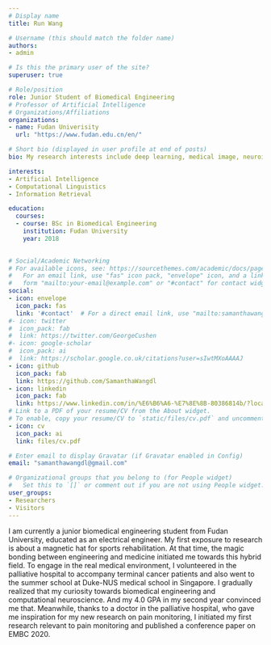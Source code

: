 ```yaml
---
# Display name
title: Run Wang

# Username (this should match the folder name)
authors:
- admin

# Is this the primary user of the site?
superuser: true

# Role/position
role: Junior Student of Biomedical Engineering
# Professor of Artificial Intelligence
# Organizations/Affiliations
organizations:
- name: Fudan Univerisity
  url: "https://www.fudan.edu.cn/en/"

# Short bio (displayed in user profile at end of posts)
bio: My research interests include deep learning, medical image, neuroinformics .

interests:
- Artificial Intelligence
- Computational Linguistics
- Information Retrieval

education:
  courses:
  - course: BSc in Biomedical Engineering 
    institution: Fudan University
    year: 2018
  

# Social/Academic Networking
# For available icons, see: https://sourcethemes.com/academic/docs/page-builder/#icons
#   For an email link, use "fas" icon pack, "envelope" icon, and a link in the
#   form "mailto:your-email@example.com" or "#contact" for contact widget.
social:
- icon: envelope
  icon_pack: fas
  link: '#contact'  # For a direct email link, use "mailto:samanthawangdl@gmail.com".
#- icon: twitter
#  icon_pack: fab
#  link: https://twitter.com/GeorgeCushen
#- icon: google-scholar
#  icon_pack: ai
#  link: https://scholar.google.co.uk/citations?user=sIwtMXoAAAAJ
- icon: github
  icon_pack: fab
  link: https://github.com/SamanthaWangdl
- icon: linkedin
  icon_pack: fab
  link: https://www.linkedin.com/in/%E6%B6%A6-%E7%8E%8B-80386814b/?locale=en_US
# Link to a PDF of your resume/CV from the About widget.
# To enable, copy your resume/CV to `static/files/cv.pdf` and uncomment the lines below.
- icon: cv
  icon_pack: ai
  link: files/cv.pdf

# Enter email to display Gravatar (if Gravatar enabled in Config)
email: "samanthawangdl@gmail.com"

# Organizational groups that you belong to (for People widget)
#   Set this to `[]` or comment out if you are not using People widget.
user_groups:
- Researchers
- Visitors
---
```


I am currently a junior biomedical engineering student from Fudan University, educated as an electrical engineer. 
 My first exposure to research is about a magnetic hat for sports rehabilitation. At that time, the magic bonding between engineering and medicine initiated me towards this hybrid field. To engage in the real medical environment, I volunteered in the palliative hospital to accompany terminal cancer patients and also went to the summer school at Duke-NUS medical school in Singapore.
 I gradually realized that my curiosity towards biomedical engineering and computational neuroscience. And my 4.0 GPA in my second year convinced me that. Meanwhile, thanks to a doctor in the palliative hospital, who gave me inspiration for my new research on pain monitoring, I initiated my first research relevant to pain monitoring and published a conference paper on EMBC 2020.
  

